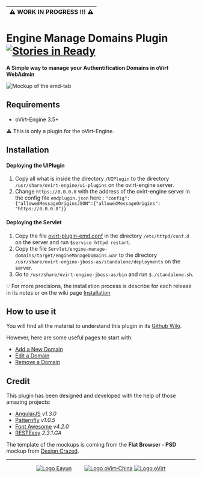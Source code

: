 | :warning: WORK IN PROGRESS !!! :warning: |
|------------------------------------------|

Engine Manage Domains Plugin [![Stories in Ready](https://badge.waffle.io/eayun/UIPlugin-Engine-Manage-Domains.png?label=ready&title=Ready)](https://waffle.io/eayun/UIPlugin-Engine-Manage-Domains)
====================================================================================================================================================================================================

**A Simple way to manage your Authentification Domains in oVirt WebAdmin**

![Mockup of the emd-tab](https://raw.githubusercontent.com/eayun/UIPlugin-Engine-Manage-Domains/master/Mockup/mockup-emd-tab.png)

Requirements
------------

-	oVirt-Engine 3.5+

:warning: This is only a plugin for the oVirt-Engine.

Installation
------------

#### Deploying the UIPlugin

1.	Copy all what is inside the directory `/UIPlugin` to the directory `/usr/share/ovirt-engine/ui-plugins` on the ovirt-engine server.
2.	Change `https://0.0.0.0` with the address of the ovirt-engine server in the config file `emdplugin.json` here : `"config": {"allowedMessageOriginsJSON":{"allowedMessageOrigins": "https://0.0.0.0"}}`

#### Deploying the Servlet

1.	Copy the file [ovirt-plugin-emd.conf](https://raw.githubusercontent.com/eayun/UIPlugin-Engine-Manage-Domains/master/ovirt-plugin-emd.conf) in the directory `/etc/httpd/conf.d` on the server and run `$service httpd restart`.
2.	Copy the file `Servlet/engine-manage-domains/target/engineManageDomains.war` to the directory `/usr/share/ovirt-engine-jboss-as/standalone/deployments` on the server.
3.	Go to `/usr/share/ovirt-engine-jboss-as/bin` and run `$./standalone.sh`.

:bulb: For more precisions, the installation process is describe for each release in its notes or on the wiki page [Installation](https://github.com/eayun/UIPlugin-Engine-Manage-Domains/wiki/Installation)

How to use it
-------------

You will find all the material to understand this plugin in its [Github Wiki](https://github.com/eayun/UIPlugin-Engine-Manage-Domains/wiki).

However, here are some useful pages to start with:

- [Add a New Domain](https://github.com/eayun/UIPlugin-Engine-Manage-Domains/wiki/Add-a-New-Domain)
- [Edit a Domain](https://github.com/eayun/UIPlugin-Engine-Manage-Domains/wiki/Edit-a-Domain)
- [Remove a Domain](https://github.com/eayun/UIPlugin-Engine-Manage-Domains/wiki/Remove-a-Domain)

Credit
------

This plugin has been designed and developed with the help of those amazing projects:

-	[AngularJS](https://docs.angularjs.org/) *v1.3.0*
-	[Patternfly](http://getbootstrap.com/) *v1.0.5*
-	[Font Awesome](http://fortawesome.github.io/Font-Awesome/) *v4.2.0*
-	[RESTEasy](http://resteasy.jboss.org/) *2.3.1.GA*

The template of the mockups is coming from the **Flat Browser - PSD** mockup from [Design Crazed](http://designscrazed.org/free-web-browser-mockups-psd/).

---

<p align="center">
<a href="http://eayun.cn"><img alt="Logo Eayun" src="http://i.imgur.com/k9UTtMH.png"></img></a>
<a href="http://ovirt-china.org/" style="margin-left:30px;"><img alt="Logo oVirt-China" src="http://i.imgur.com/ognbI6J.png"></img></a>
<a href="http://www.ovirt.org"><img alt="Logo oVirt" src="http://i.imgur.com/inWbseQ.png"></img></a>
</p>

